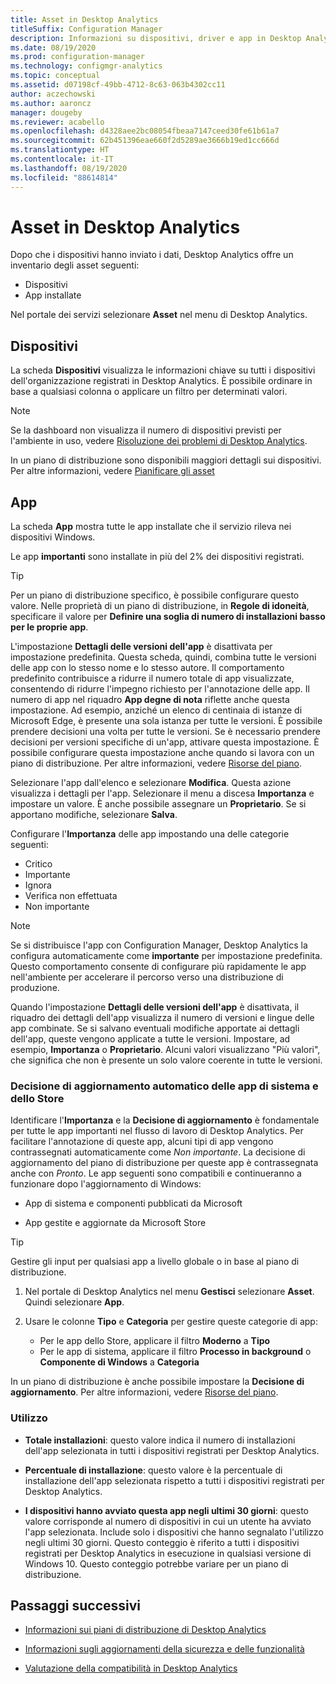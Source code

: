```yaml
---
title: Asset in Desktop Analytics
titleSuffix: Configuration Manager
description: Informazioni su dispositivi, driver e app in Desktop Analytics.
ms.date: 08/19/2020
ms.prod: configuration-manager
ms.technology: configmgr-analytics
ms.topic: conceptual
ms.assetid: d07198cf-49bb-4712-8c63-063b4302cc11
author: aczechowski
ms.author: aaroncz
manager: dougeby
ms.reviewer: acabello
ms.openlocfilehash: d4328aee2bc08054fbeaa7147ceed30fe61b61a7
ms.sourcegitcommit: 62b451396eae660f2d5289ae3666b19ed1cc666d
ms.translationtype: HT
ms.contentlocale: it-IT
ms.lasthandoff: 08/19/2020
ms.locfileid: "88614814"
---
```

# <a name="assets-in-desktop-analytics"></a>Asset in Desktop Analytics

Dopo che i dispositivi hanno inviato i dati, Desktop Analytics offre un inventario degli asset seguenti:

- Dispositivi
- App installate  

Nel portale dei servizi selezionare **Asset** nel menu di Desktop Analytics.

## <a name="devices"></a>Dispositivi

La scheda **Dispositivi** visualizza le informazioni chiave su tutti i dispositivi dell'organizzazione registrati in Desktop Analytics. È possibile ordinare in base a qualsiasi colonna o applicare un filtro per determinati valori.

> [!NOTE]  
> Se la dashboard non visualizza il numero di dispositivi previsti per l'ambiente in uso, vedere [Risoluzione dei problemi di Desktop Analytics](troubleshooting.md).  

In un piano di distribuzione sono disponibili maggiori dettagli sui dispositivi. Per altre informazioni, vedere [Pianificare gli asset](about-deployment-plans.md#plan-assets)

## <a name="apps"></a>App

La scheda **App** mostra tutte le app installate che il servizio rileva nei dispositivi Windows.

Le app **importanti** sono installate in più del 2% dei dispositivi registrati.

> [!TIP]
> Per un piano di distribuzione specifico, è possibile configurare questo valore. Nelle proprietà di un piano di distribuzione, in **Regole di idoneità**, specificare il valore per **Definire una soglia di numero di installazioni basso per le proprie app**.

L'impostazione **Dettagli delle versioni dell'app** è disattivata per impostazione predefinita. Questa scheda, quindi, combina tutte le versioni delle app con lo stesso nome e lo stesso autore.<!-- 5542186 --> Il comportamento predefinito contribuisce a ridurre il numero totale di app visualizzate, consentendo di ridurre l'impegno richiesto per l'annotazione delle app. Il numero di app nel riquadro **App degne di nota** riflette anche questa impostazione. Ad esempio, anziché un elenco di centinaia di istanze di Microsoft Edge, è presente una sola istanza per tutte le versioni. È possibile prendere decisioni una volta per tutte le versioni. Se è necessario prendere decisioni per versioni specifiche di un'app, attivare questa impostazione. È possibile configurare questa impostazione anche quando si lavora con un piano di distribuzione. Per altre informazioni, vedere [Risorse del piano](about-deployment-plans.md#plan-assets).

Selezionare l'app dall'elenco e selezionare **Modifica**. Questa azione visualizza i dettagli per l'app. Selezionare il menu a discesa **Importanza** e impostare un valore. È anche possibile assegnare un **Proprietario**. Se si apportano modifiche, selezionare **Salva**.

Configurare l'**Importanza** delle app impostando una delle categorie seguenti:

- Critico
- Importante
- Ignora
- Verifica non effettuata
- Non importante<!-- 3587232 -->

> [!NOTE]
> Se si distribuisce l'app con Configuration Manager, Desktop Analytics la configura automaticamente come **importante** per impostazione predefinita. Questo comportamento consente di configurare più rapidamente le app nell'ambiente per accelerare il percorso verso una distribuzione di produzione.<!-- 4859763 -->

Quando l'impostazione **Dettagli delle versioni dell'app** è disattivata, il riquadro dei dettagli dell'app visualizza il numero di versioni e lingue delle app combinate. Se si salvano eventuali modifiche apportate ai dettagli dell'app, queste vengono applicate a tutte le versioni. Impostare, ad esempio, **Importanza** o **Proprietario**. Alcuni valori visualizzano "Più valori", che significa che non è presente un solo valore coerente in tutte le versioni.

### <a name="automatic-upgrade-decision-of-system-and-store-apps"></a><a name="bkmk_plan-autoapp"> </a> Decisione di aggiornamento automatico delle app di sistema e dello Store

<!-- 3587232 -->
Identificare l'**Importanza** e la **Decisione di aggiornamento** è fondamentale per tutte le app importanti nel flusso di lavoro di Desktop Analytics. Per facilitare l'annotazione di queste app, alcuni tipi di app vengono contrassegnati automaticamente come *Non importante*. La decisione di aggiornamento del piano di distribuzione per queste app è contrassegnata anche con *Pronto*. Le app seguenti sono compatibili e continueranno a funzionare dopo l'aggiornamento di Windows:

- App di sistema e componenti pubblicati da Microsoft

- App gestite e aggiornate da Microsoft Store

> [!TIP]
> Gestire gli input per qualsiasi app a livello globale o in base al piano di distribuzione.
>
> 1. Nel portale di Desktop Analytics nel menu **Gestisci** selezionare **Asset**. Quindi selezionare **App**.
>
> 2. Usare le colonne **Tipo** e **Categoria** per gestire queste categorie di app:
>
>    - Per le app dello Store, applicare il filtro **Moderno** a **Tipo**
>    - Per le app di sistema, applicare il filtro **Processo in background** o **Componente di Windows** a **Categoria**

In un piano di distribuzione è anche possibile impostare la **Decisione di aggiornamento**. Per altre informazioni, vedere [Risorse del piano](about-deployment-plans.md#plan-assets).

### <a name="usage"></a>Utilizzo

<!-- 5533890 -->

- **Totale installazioni**: questo valore indica il numero di installazioni dell'app selezionata in tutti i dispositivi registrati per Desktop Analytics.

- **Percentuale di installazione**: questo valore è la percentuale di installazione dell'app selezionata rispetto a tutti i dispositivi registrati per Desktop Analytics.

- **I dispositivi hanno avviato questa app negli ultimi 30 giorni**: questo valore corrisponde al numero di dispositivi in cui un utente ha avviato l'app selezionata. Include solo i dispositivi che hanno segnalato l'utilizzo negli ultimi 30 giorni. Questo conteggio è riferito a tutti i dispositivi registrati per Desktop Analytics in esecuzione in qualsiasi versione di Windows 10. Questo conteggio potrebbe variare per un piano di distribuzione.

## <a name="next-steps"></a>Passaggi successivi

- [Informazioni sui piani di distribuzione di Desktop Analytics](about-deployment-plans.md)  

- [Informazioni sugli aggiornamenti della sicurezza e delle funzionalità](about-updates.md)  

- [Valutazione della compatibilità in Desktop Analytics](compat-assessment.md)  

